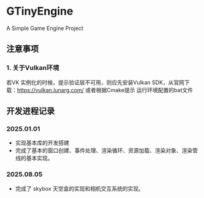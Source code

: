 # GTinyEngine
A Simple Game Engine Project

## 注意事项
### 1. 关于Vulkan环境
若VK 实例化的时候，提示验证层不可用，则应先安装Vulkan SDK，从官网下载：https://vulkan.lunarg.com/
或者根据Cmake提示 运行环境配置的bat文件

## 开发进程记录
### 2025.01.01
- 实现基本库的开发搭建
- 完成了基本的窗口创建、事件处理、渲染循环、资源加载、渲染对象、渲染管线的基本实现。
### 2025.08.05
- 完成了 skybox 天空盒的实现和相机交互系统的实现。
